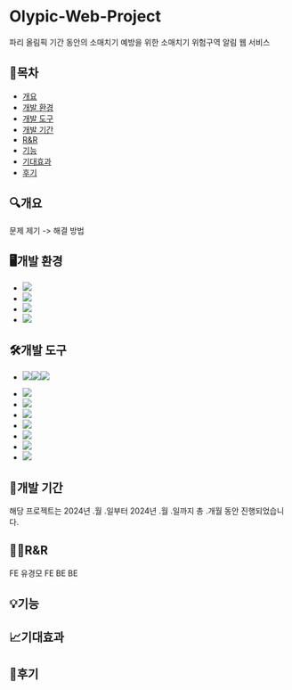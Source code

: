 # Olypic-Web-Project

파리 올림픽 기간 동안의 소매치기 예방을 위한 소매치기 위험구역 알림 웹 서비스

## 📌목차

* [개요](#개요)
* [개발 환경](#개발-환경)
* [개발 도구](#개발-도구) 
* [개발 기간](#개발-기간)
* [R&R](#R&R)
* [기능](#기능)
* [기대효과](#기대효과)
* [후기](#후기)

## 🔍개요

문제 제기 -> 해결 방법

## 🖥개발 환경

* <img src="https://img.shields.io/badge/Node.js-%23339933?style=for-the-badge&logo=node.js&logoColor=white">
* <img src="https://img.shields.io/badge/npm-%23CB3837?style=for-the-badge&logo=npm&logoColor=white">
* <img src="https://img.shields.io/badge/Visual_Studio_Code-%23007ACC?style=for-the-badge&logo=visual-studio-code&logoColor=white">
* <img src="https://img.shields.io/badge/Google_Chrome-%234285F4?style=for-the-badge&logo=google-chrome&logoColor=white">


## 🛠개발 도구

* <img src="https://img.shields.io/badge/HTML-%23E34F26?style=for-the-badge&logo=html5&logoColor=white"><img src="https://img.shields.io/badge/CSS-%231572B6?style=for-the-badge&logo=css3&logoColor=white"><img src="https://img.shields.io/badge/JS-%23F7DF1E?style=for-the-badge&logo=javascript&logoColor=black">
* <img src="https://img.shields.io/badge/React-%2361DAFB?style=for-the-badge&logo=React&logoColor=white">

* <img src="https://img.shields.io/badge/Firebase-%23039BE5?style=for-the-badge&logo=firebase">
* <img src="https://img.shields.io/badge/React_Router-%23CA4245?style=for-the-badge&logo=react-router&logoColor=white">
* <img src="https://img.shields.io/badge/Google_Maps_API-%234285F4?style=for-the-badge&logo=google-maps&logoColor=white">
* <img src="https://img.shields.io/badge/React_Google_Maps-%2361DAFB?style=for-the-badge&logo=react&logoColor=white">
* <img src="https://img.shields.io/badge/Geolocation_API-%23424242?style=for-the-badge&logo=javascript&logoColor=white">
* <img src="https://img.shields.io/badge/Places_API-%23424242?style=for-the-badge&logo=google-maps&logoColor=white">


## 📆개발 기간

해당 프로젝트는 2024년 .월 .일부터 2024년 .월 .일까지 총 .개월 동안 진행되었습니다.

## 👨‍💻R&R

FE 유경모
FE 
BE
BE


## 💡기능

## 📈기대효과

## 📍후기

